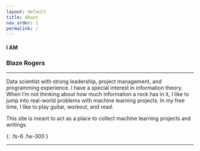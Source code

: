 ```yaml
---
layout: default
title: About
nav_order: 1
permalink: /
---
```


#### I AM

### Blaze Rogers

---

Data scientist with strong leadership, project management, and programming experience. I have a special interest in information theory. When I’m not thinking about how much information a rock has in it, I like to jump into real-world problems with machine learning projects. In my free time, I like to play guitar, workout, and read.

This site is meant to act as a place to collect machine learning projects and writings.


{: .fs-6 .fw-300 }

---

